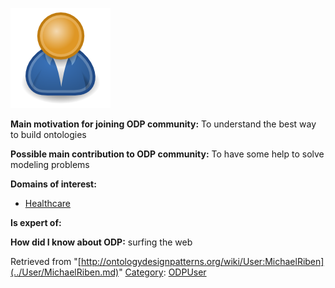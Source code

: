 [![Image:ODPUser.png](../images/a/a6/ODPUser.png)](../Image/ODPUser.png.md "Image:ODPUser.png")




  





__Main motivation for joining ODP community:__ To understand the best way to build ontologies


__Possible main contribution to ODP community:__ To have some help to solve modeling problems


__Domains of interest:__



* [Healthcare](../Community/Healthcare.md "Community:Healthcare")


__Is expert of:__


  

__How did I know about ODP:__ surfing the web






Retrieved from "[http://ontologydesignpatterns.org/wiki/User:MichaelRiben](../User/MichaelRiben.md)"
 [Category](http://ontologydesignpatterns.org/wiki/Special:Categories "Special:Categories"): [ODPUser](../Category/ODPUser.md "Category:ODPUser")